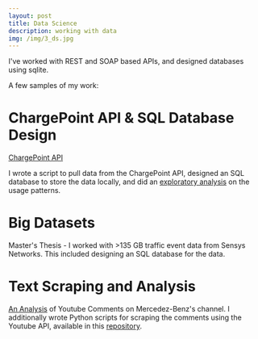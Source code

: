```yaml
---
layout: post
title: Data Science
description: working with data
img: /img/3_ds.jpg
---
```


I've worked with REST and SOAP based APIs, and designed databases using sqlite.

A few samples of my work:

# ChargePoint API & SQL Database Design
[ChargePoint API](https://lefthandwriter.github.io/software/2018/06/22/Designing-EV-Database.html)

I wrote a script to pull data from the ChargePoint API, designed an SQL database to store the data locally, and did an [exploratory analysis](https://github.com/lefthandwriter/ChargePointAPI/blob/master/Notebooks/Exploratory.ipynb) on the usage patterns.

# Big Datasets
Master's Thesis - I worked with >135 GB traffic event data from Sensys Networks. This included designing an SQL database for the data.

# Text Scraping and Analysis
[An Analysis](http://nbviewer.jupyter.org/github/lefthandwriter/DataIncProject/blob/master/Notebooks/Mercedes-Benz.ipynb) of Youtube Comments on Mercedez-Benz's channel. I additionally wrote Python scripts for scraping the comments using the Youtube API, available in this [repository](https://github.com/lefthandwriter/DataIncProject).